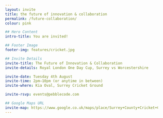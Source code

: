 ```yaml
---
layout: invite
title: the future of innovation & collaboration
permalink: /future-collaboration/
colour: pink

## Hero Content
intro-title: You are invited!

## Footer Image
footer-img: features/cricket.jpg

## Invite Details
invite-title: The Future of Innovation & Collaboration
invite-details: Royal London One Day Cup, Surrey vs Worcestershire

invite-date: Tuesday 4th August
invite-time: 2pm–10pm (or anytime in between)
invite-where: Kia Oval, Surrey Cricket Ground

invite-rsvp: events@pebblecode.com

## Google Maps URL
invite-map: https://www.google.co.uk/maps/place/Surrey+County+Cricket+Club/@51.483612,-0.11492,15z/data=!4m2!3m1!1s0x0:0xf09a6ef184954e68?sa=X&ved=0CJABEPwSMA1qFQoTCKatle_TlMYCFckj2wodDEYAbw
---
```

